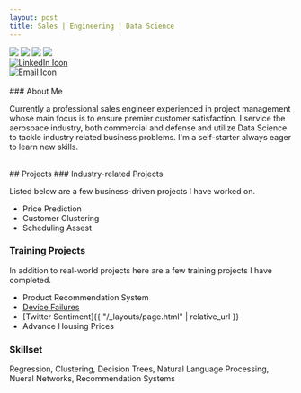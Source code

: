 ```yaml
---
layout: post
title: Sales | Engineering | Data Science
---
```

<div id="cf4a" class="shadow">
  <img src="/blog/public/power-of-the-handshake-.jpg" />
  <img src="/blog/public/electronics.jpg" />
  <img src="/blog/public/datascience1.jpg" />
  <img src="/blog/public/robotics.jpg" />
</div>

<div id="icons">
  <div class = "imgContainer">
    <a href="https://www.linkedin.com/in/randy-nolden-86096323/">
      <img src="/blog/public/square-linkedin.png" alt="LinkedIn Icon">
    </a>
  </div>  
  <div class = "imgContainer">  
    <a href="mailto:rnolden3@gmail.com">
      <img src="/blog/public/email_icon1.jpg" alt="Email Icon">
    </a>
  </div>  
</div>

<br>
### About Me

Currently a professional sales engineer experienced in project management whose main focus is to ensure premier customer satisfaction. I service the aerospace industry, both commercial and defense and utilize Data Science to tackle industry related business problems. I'm a self-starter always eager to learn new skills. 

<br>
<a name="projects"></a>
## Projects
### Industry-related Projects

Listed below are a few business-driven projects I have worked on.

* Price Prediction
* Customer Clustering
* Scheduling Assest

### Training Projects

In addition to real-world projects here are a few training projects I have completed. 

* Product Recommendation System
* <a href="/_layouts/page.html">Device Failures</a>
* [Twitter Sentiment]{{ "/_layouts/page.html" | relative_url }}
* Advance Housing Prices


### Skillset

Regression, Clustering, Decision Trees, Natural Language Processing, Nueral Networks, Recommendation Systems
